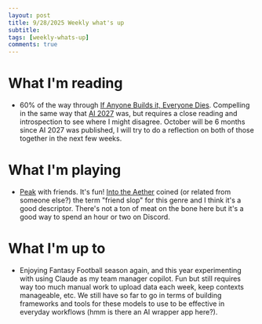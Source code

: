 ```yaml
---
layout: post
title: 9/28/2025 Weekly what's up
subtitle: 
tags: [weekly-whats-up]
comments: true
---
```


# What I'm reading
- 60% of the way through [If Anyone Builds it, Everyone Dies](https://www.amazon.com/Anyone-Builds-Everyone-Dies-Superhuman/dp/0316595640). Compelling in the same way that [AI 2027](https://ai-2027.com/) was, but requires a close reading and introspection to see where I might disagree. October will be 6 months since AI 2027 was published, I will try to do a reflection on both of those together in the next few weeks.

# What I'm playing
- [Peak](https://store.steampowered.com/app/3527290/PEAK/) with friends. It's fun! [Into the Aether](https://intothecast.online/) coined (or related from someone else?) the term "friend slop" for this genre and I think it's a good descriptor. There's not a ton of meat on the bone here but it's a good way to spend an hour or two on Discord.

# What I'm up to
- Enjoying Fantasy Football season again, and this year experimenting with using Claude as my team manager copilot. Fun but still requires way too much manual work to upload data each week, keep contexts manageable, etc. We still have so far to go in terms of building frameworks and tools for these models to use to be effective in everyday workflows (hmm is there an AI wrapper app here?).

